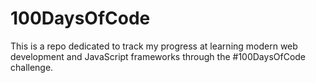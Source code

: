 # 100DaysOfCode
This is a repo dedicated to track my progress at learning modern web development and JavaScript frameworks through the #100DaysOfCode challenge.
